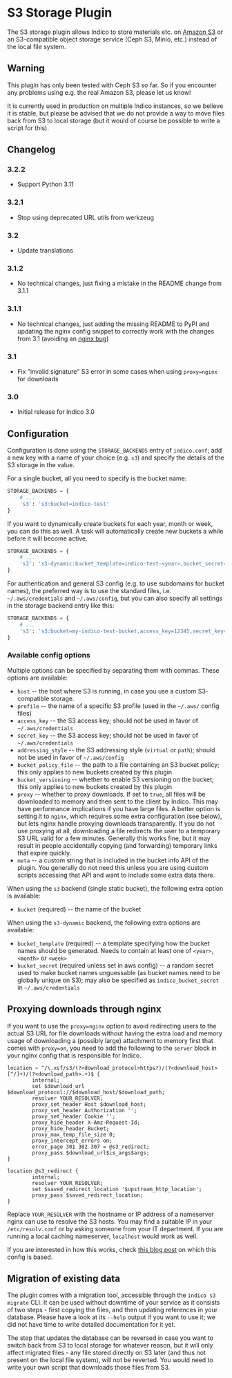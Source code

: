 # S3 Storage Plugin

The S3 storage plugin allows Indico to store materials etc. on [Amazon S3][amazon-s3] or
an S3-compatible object storage service (Ceph S3, Minio, etc.) instead of the local file
system.

## Warning

This plugin has only been tested with Ceph S3 so far. So if you encounter any problems
using e.g. the real Amazon S3, please let us know!

It is currently used in production on multiple Indico instances, so we believe it is
stable, but please be advised that we do not provide a way to move files back from S3
to local storage (but it would of course be possible to write a script for this).

## Changelog

### 3.2.2

- Support Python 3.11

### 3.2.1

- Stop using deprecated URL utils from werkzeug

### 3.2

- Update translations

### 3.1.2

- No technical changes, just fixing a mistake in the README change from 3.1.1

### 3.1.1

- No technical changes, just adding the missing README to PyPI and updating the nginx
  config snippet to correctly work with the changes from 3.1 (avoiding an [nginx bug][nginx-bug])

### 3.1

- Fix "invalid signature" S3 error in some cases when using `proxy=nginx` for downloads

### 3.0

- Initial release for Indico 3.0

## Configuration

Configuration is done using the `STORAGE_BACKENDS` entry of `indico.conf`; add a new key
with a name of your choice (e.g. `s3`) and specify the details of the S3 storage in the
value.

For a single bucket, all you need to specify is the bucket name:

```python
STORAGE_BACKENDS = {
    # ...
    's3': 's3:bucket=indico-test'
}
```

If you want to dynamically create buckets for each year, month or week, you can do this
as well. A task will automatically create new buckets a while before it will become active.


```python
STORAGE_BACKENDS = {
    # ...
    's3': 's3-dynamic:bucket_template=indico-test-<year>,bucket_secret=somethingrandom'
}
```

For authentication and general S3 config (e.g. to use subdomains for bucket names), the
preferred way is to use the standard files, i.e. `~/.aws/credentials` and `~/.aws/config`,
but you can also specify all settings in the storage backend entry like this:

```python
STORAGE_BACKENDS = {
    # ...
    's3': 's3:bucket=my-indico-test-bucket,access_key=12345,secret_key=topsecret'
}
```

### Available config options

Multiple options can be specified by separating them with commas. These options are available:

- `host` -- the host where S3 is running, in case you use a custom S3-compatible storage.
- `profile` -- the name of a specific S3 profile (used in the `~/.aws/` config files)
- `access_key` -- the S3 access key; should not be used in favor of `~/.aws/credentials`
- `secret_key` -- the S3 access key; should not be used in favor of `~/.aws/credentials`
- `addressing_style` -- the S3 addressing style (`virtual` or `path`); should not be used in
  favor of `~/.aws/config`
- `bucket_policy_file` -- the path to a file containing an S3 bucket policy; this only applies
  to new buckets created by this plugin
- `bucket_versioning` -- whether to enable S3 versioning on the bucket; this only applies to new
  buckets created by this plugin
- `proxy` -- whether to proxy downloads. If set to `true`, all files will be downloaded to memory
  and then sent to the client by Indico. This may have performance implications if you have large
  files. A better option is setting it to `nginx`, which requires some extra configuration (see below),
  but lets nginx handle proxying downloads transparently. If you do not use proxying at all,
  downloading a file redirects the user to a temporary S3 URL valid for a few minutes. Generally
  this works fine, but it may result in people accidentally copying (and forwarding) temporary
  links that expire quickly.
- `meta` -- a custom string that is included in the bucket info API of the plugin. You generally do
  not need this unless you are using custom scripts accessing that API and want to include some
  extra data there.

When using the `s3` backend (single static bucket), the following extra option is available:

- `bucket` (required) -- the name of the bucket

When using the `s3-dynamic` backend, the following extra options are available:

- `bucket_template` (required) -- a template specifying how the bucket names should be generated.
  Needs to contain at least one of `<year>`, `<month>` or `<week>`
- `bucket_secret` (required unless set in aws config) -- a random secret used to make bucket names
  unguessable (as bucket names need to be globally unique on S3); may also be specified as
  `indico_bucket_secret` in `~/.aws/credentials`

## Proxying downloads through nginx

If you want to use the `proxy=nginx` option to avoid redirecting users to the actual S3 URL
for file downloads without having the extra load and memory usage of downloading a (possibly
large) attachment to memory first that comes with `proxy=on`, you need to add the following
to the `server` block in your nginx config that is responsible for Indico.

```nginx
location ~ ^/\.xsf/s3/(?<download_protocol>https?)/(?<download_host>[^/]+)/(?<download_path>.+)$ {
        internal;
        set $download_url $download_protocol://$download_host/$download_path;
        resolver YOUR_RESOLVER;
        proxy_set_header Host $download_host;
        proxy_set_header Authorization '';
        proxy_set_header Cookie '';
        proxy_hide_header X-Amz-Request-Id;
        proxy_hide_header Bucket;
        proxy_max_temp_file_size 0;
        proxy_intercept_errors on;
        error_page 301 302 307 = @s3_redirect;
        proxy_pass $download_url$is_args$args;
}

location @s3_redirect {
        internal;
        resolver YOUR_RESOLVER;
        set $saved_redirect_location '$upstream_http_location';
        proxy_pass $saved_redirect_location;
}
```

Replace `YOUR_RESOLVER` with the hostname or IP address of a nameserver nginx can use to
resolve the S3 hosts. You may find a suitable IP in your `/etc/resolv.conf` or by asking
someone from your IT department. If you are running a local caching nameserver, `localhost`
would work as well.

If you are interested in how this works, check [this blog post][nginx-blog] on which this
config is based.

## Migration of existing data

The plugin comes with a migration tool, accessible through the `indico s3 migrate` CLI.
It can be used without downtime of your service as it consists of two steps - first copying
the files, and then updating references in your database. Please have a look at its `--help`
output if you want to use it; we did not have time to write detailed documentation for it yet.

The step that updates the database can be reversed in case you want to switch back from S3
to local storage for whatever reason, but it will only affect migrated files - any file stored
directly on S3 later (and thus not present on the local file system), will not be reverted.
You would need to write your own script that downloads those files from S3.


[amazon-s3]: https://aws.amazon.com/s3/
[nginx-blog]: https://www.mediasuite.co.nz/blog/proxying-s3-downloads-nginx/
[nginx-bug]: https://trac.nginx.org/nginx/ticket/2320
